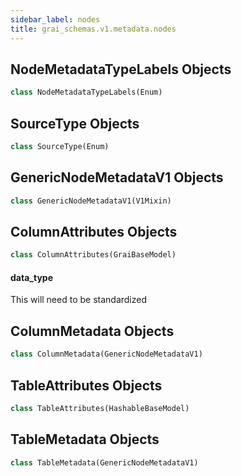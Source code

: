 ```yaml
---
sidebar_label: nodes
title: grai_schemas.v1.metadata.nodes
---
```


## NodeMetadataTypeLabels Objects

```python
class NodeMetadataTypeLabels(Enum)
```



## SourceType Objects

```python
class SourceType(Enum)
```



## GenericNodeMetadataV1 Objects

```python
class GenericNodeMetadataV1(V1Mixin)
```



## ColumnAttributes Objects

```python
class ColumnAttributes(GraiBaseModel)
```



#### data\_type

This will need to be standardized

## ColumnMetadata Objects

```python
class ColumnMetadata(GenericNodeMetadataV1)
```



## TableAttributes Objects

```python
class TableAttributes(HashableBaseModel)
```



## TableMetadata Objects

```python
class TableMetadata(GenericNodeMetadataV1)
```
